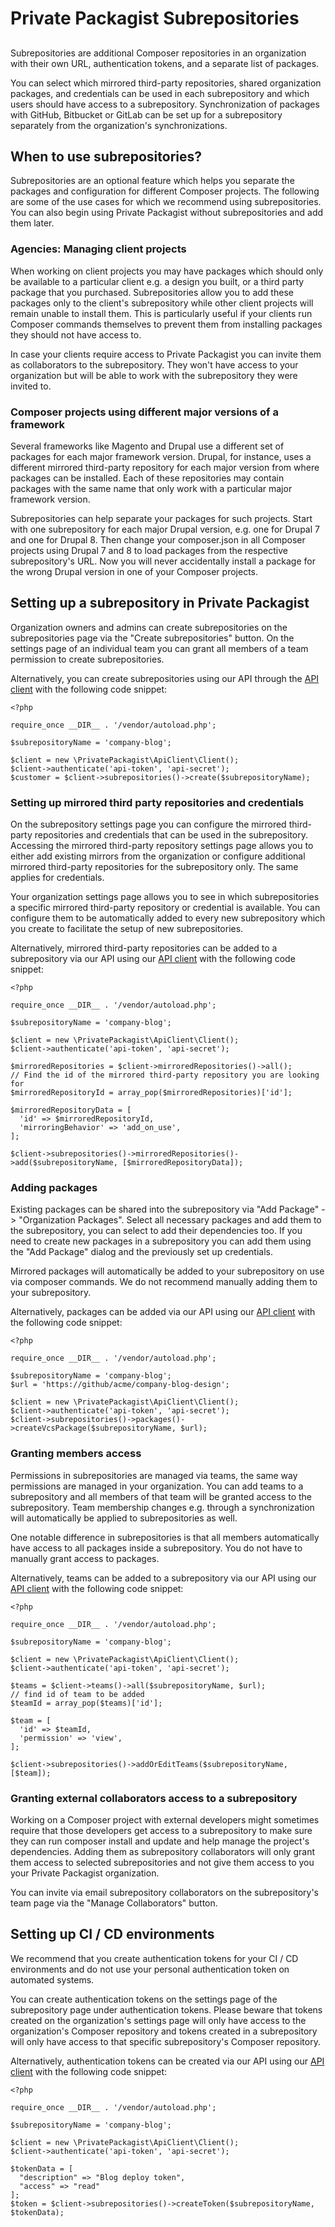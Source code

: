 # Private Packagist Subrepositories
##

Subrepositories are additional Composer repositories in an organization with their own URL, authentication tokens, and a separate list of packages.

You can select which mirrored third-party repositories, shared organization packages, and credentials can be used in each subrepository and which users should have access to a subrepository. Synchronization of packages with GitHub, Bitbucket or GitLab can be set up for a subrepository separately from the organization's synchronizations.

## When to use subrepositories?

Subrepositories are an optional feature which helps you separate the packages and configuration for different Composer projects. The following are some of the use cases for which 
we recommend using subrepositories. You can also begin using Private Packagist without subrepositories and add them later.

### Agencies: Managing client projects

When working on client projects you may have packages which should only be available to a particular client e.g.
a design you built, or a third party package that you purchased. Subrepositories allow you to add these packages only 
to the client's subrepository while other client projects will remain unable to install them. This is particularly useful if your clients run Composer commands themselves to prevent them from installing packages they should not have access to.

In case your clients require access to Private Packagist you can invite them as collaborators to the subrepository. They won't have access to your organization but will be able to work with the subrepository they were invited to.

### Composer projects using different major versions of a framework

Several frameworks like Magento and Drupal use a different set of packages for each major framework version.
Drupal, for instance, uses a different mirrored third-party repository for each major version from where packages can be installed.
Each of these repositories may contain packages with the same name that only work with a particular major framework version.

Subrepositories can help separate your packages for such projects. Start with one subrepository for each major Drupal version, e.g.
one for Drupal 7 and one for Drupal 8. Then change your composer.json in all Composer projects using Drupal 7 and 8 to load packages from the respective subrepository's URL. Now you will never accidentally install a package for the wrong Drupal version in one of your Composer projects.

## Setting up a subrepository in Private Packagist

Organization owners and admins can create subrepositories on the subrepositories page via the "Create subrepositories" button.
On the settings page of an individual team you can grant all members of a team permission to create subrepositories.

Alternatively, you can create subrepositories using our API through the [API client](https://github.com/packagist/private-packagist-api-client) with the following code snippet:

```
<?php

require_once __DIR__ . '/vendor/autoload.php';

$subrepositoryName = 'company-blog';

$client = new \PrivatePackagist\ApiClient\Client();
$client->authenticate('api-token', 'api-secret');
$customer = $client->subrepositories()->create($subrepositoryName);
```

### Setting up mirrored third party repositories and credentials 

On the subrepository settings page you can configure the mirrored third-party repositories and credentials that can be used in
the subrepository.
Accessing the mirrored third-party repository settings page allows you to either add existing mirrors
from the organization or configure additional mirrored third-party repositories for the subrepository only. The same applies for credentials.

Your organization settings page allows you to see in which subrepositories a specific mirrored third-party repository
or credential is available. You can configure them to be automatically added to every new subrepository which
you create to facilitate the setup of new subrepositories.

Alternatively, mirrored third-party repositories can be added to a subrepository via our API using our [API client](https://github.com/packagist/private-packagist-api-client) with the following code snippet:

```
<?php

require_once __DIR__ . '/vendor/autoload.php';

$subrepositoryName = 'company-blog';

$client = new \PrivatePackagist\ApiClient\Client();
$client->authenticate('api-token', 'api-secret');

$mirroredRepositories = $client->mirroredRepositories()->all();
// Find the id of the mirrored third-party repository you are looking for
$mirroredRepositoryId = array_pop($mirroredRepositories)['id'];

$mirroredRepositoryData = [
  'id' => $mirroredRepositoryId,
  'mirroringBehavior' => 'add_on_use',
];

$client->subrepositories()->mirroredRepositories()->add($subrepositoryName, [$mirroredRepositoryData]);
```

### Adding packages

Existing packages can be shared into the subrepository via "Add Package" -> "Organization Packages".
Select all necessary packages and add them to the subrepository, you can select to add their dependencies too. If you need to create new packages in a subrepository you can add them using the "Add Package" dialog and the previously set up credentials.

Mirrored packages will automatically be added to your subrepository on use via composer commands. We do not recommend manually adding them to your subrepository.

Alternatively, packages can be added via our API using our [API client](https://github.com/packagist/private-packagist-api-client) with the following code snippet:

```
<?php

require_once __DIR__ . '/vendor/autoload.php';

$subrepositoryName = 'company-blog';
$url = 'https://github/acme/company-blog-design';

$client = new \PrivatePackagist\ApiClient\Client();
$client->authenticate('api-token', 'api-secret');
$client->subrepositories()->packages()->createVcsPackage($subrepositoryName, $url);
```

### Granting members access

Permissions in subrepositories are managed via teams, the same way permissions are managed in your organization.
You can add teams to a subrepository and all members of that team will be granted access to the subrepository.
Team membership changes e.g. through a synchronization will automatically be applied to subrepositories as well.

One notable difference in subrepositories is that all members automatically have access to all packages inside a subrepository.
You do not have to manually grant access to packages.

Alternatively, teams can be added to a subrepository via our API using our [API client](https://github.com/packagist/private-packagist-api-client) with the following code snippet:

```
<?php

require_once __DIR__ . '/vendor/autoload.php';

$subrepositoryName = 'company-blog';

$client = new \PrivatePackagist\ApiClient\Client();
$client->authenticate('api-token', 'api-secret');

$teams = $client->teams()->all($subrepositoryName, $url);
// find id of team to be added
$teamId = array_pop($teams)['id'];

$team = [
  'id' => $teamId,
  'permission' => 'view',
];

$client->subrepositories()->addOrEditTeams($subrepositoryName, [$team]);
```

### Granting external collaborators access to a subrepository

Working on a Composer project with external developers might sometimes require that those developers get access to a subrepository
to make sure they can run composer install and update and help manage the project's dependencies. Adding them as subrepository
collaborators will only grant them access to selected subrepositories and not give them access to you your Private Packagist organization.

You can invite via email subrepository collaborators on the subrepository's team page via the "Manage Collaborators" button.


## Setting up CI / CD environments

We recommend that you create authentication tokens for your CI / CD environments and do not use your personal authentication token on automated systems.

You can create authentication tokens on the settings page of the subrepository page under authentication tokens.
Please beware that tokens created on the organization's settings page will only have access to the organization's Composer repository
and tokens created in a subrepository will only have access to that specific subrepository's Composer repository.

Alternatively, authentication tokens can be created via our API using our [API client](https://github.com/packagist/private-packagist-api-client) with the following code snippet:

```
<?php

require_once __DIR__ . '/vendor/autoload.php';

$subrepositoryName = 'company-blog';

$client = new \PrivatePackagist\ApiClient\Client();
$client->authenticate('api-token', 'api-secret');

$tokenData = [
  "description" => "Blog deploy token",
  "access" => "read"
];
$token = $client->subrepositories()->createToken($subrepositoryName, $tokenData);
```
